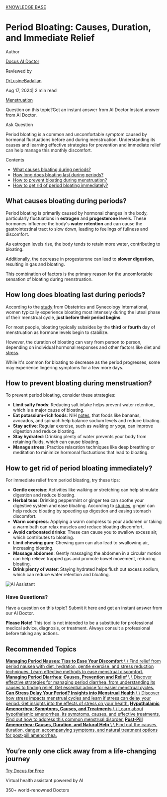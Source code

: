 [KNOWLEDGE BASE](https://docus.ai/knowledge-base)

# Period Bloating: Causes, Duration, and Immediate Relief

Author

[Docus AI Doctor](https://docus.ai/ai-doctor)

Reviewed by

[DrLusineBadalian](https://docus.ai/author/dr-lusine-badalian)

Aug 17, 2024\| 2 min read

[Menstruation](https://docus.ai/tags/menstruation)

Question on this topic?Get an instant answer from AI Doctor.Instant answer from AI Doctor.

Ask Question

Period bloating is a common and uncomfortable symptom caused by hormonal fluctuations before and during menstruation. Understanding its causes and learning effective strategies for prevention and immediate relief can help manage this monthly discomfort.

Contents

- [What causes bloating during periods?](https://docus.ai/knowledge-base/period-bloating#what-causes-bloating-during-periods)
- [How long does bloating last during periods?](https://docus.ai/knowledge-base/period-bloating#how-long-does-bloating-last-during-periods)
- [How to prevent bloating during menstruation?](https://docus.ai/knowledge-base/period-bloating#how-to-prevent-bloating-during-menstruation)
- [How to get rid of period bloating immediately?](https://docus.ai/knowledge-base/period-bloating#how-to-get-rid-of-period-bloating-immediately)

## What causes bloating during periods?

Period bloating is primarily caused by hormonal changes in the body, particularly fluctuations in **estrogen** and **progesterone** levels. These hormones influence the body's **water retention** and can cause the gastrointestinal tract to slow down, leading to feelings of fullness and discomfort.

As estrogen levels rise, the body tends to retain more water, contributing to bloating.

Additionally, the decrease in progesterone can lead to **slower digestion**, resulting in gas and bloating.

This combination of factors is the primary reason for the uncomfortable sensation of bloating during menstruation.

## How long does bloating last during periods?

According to the [study](https://www.ncbi.nlm.nih.gov/pmc/articles/PMC3154522/) from Obstetrics and Gynecology International, women typically experience bloating most intensely during the luteal phase of their menstrual cycle, **just before their period begins**.

For most people, bloating typically subsides by the **third** or **fourth** day of menstruation as hormone levels begin to stabilize.

However, the duration of bloating can vary from person to person, depending on individual hormonal responses and other factors like diet and [stress](https://docus.ai/tags/stress).

While it's common for bloating to decrease as the period progresses, some may experience lingering symptoms for a few more days.

## How to prevent bloating during menstruation?

To prevent period bloating, consider these strategies:

- **Limit salty foods**: Reducing salt intake helps prevent water retention, which is a major cause of bloating.
- **Eat potassium-rich foods**: NIH [notes](https://ods.od.nih.gov/factsheets/Potassium-HealthProfessional/), that foods like bananas, avocados, and spinach help balance sodium levels and reduce bloating.
- **Stay active**: Regular exercise, such as walking or yoga, can improve digestion and reduce bloating.
- **Stay hydrated**: Drinking plenty of water prevents your body from retaining fluids, which can cause bloating.
- **Manage stress**: Practice relaxation techniques like deep breathing or meditation to minimize hormonal fluctuations that lead to bloating.

## How to get rid of period bloating immediately?

For immediate relief from period bloating, try these tips:

- **Gentle exercise**: Activities like walking or stretching can help stimulate digestion and reduce bloating.
- **Herbal teas**: Drinking peppermint or ginger tea can soothe your digestive system and ease bloating. According to [studies](https://www.ncbi.nlm.nih.gov/pmc/articles/PMC6341159/), ginger can help reduce bloating by speeding up digestion and easing stomach discomfort.
- **Warm compress**: Applying a warm compress to your abdomen or taking a warm bath can relax muscles and reduce bloating discomfort.
- **Avoid carbonated drinks**: These can cause you to swallow excess air, which contributes to bloating.
- **Limit chewing gum**: Chewing gum can also lead to swallowing air, increasing bloating.
- **Massage abdomen**: Gently massaging the abdomen in a circular motion can help relieve trapped gas and promote bowel movement, reducing bloating.
- **Drink plenty of water**: Staying hydrated helps flush out excess sodium, which can reduce water retention and bloating.

![AI Assistant](https://docus.ai/images/small-assistant.png)

### Have Questions?

Have a question on this topic? Submit it here and get an instant answer from our AI Doctor.

**Please Note!** This tool is not intended to be a substitute for professional medical advice, diagnosis, or treatment. Always consult a professional before taking any actions.

## Recommended Topics

[**Managing Period Nausea: Tips to Ease Your Discomfort** \\
\\
Find relief from period nausea with diet, hydration, gentle exercise, and stress reduction techniques. Learn effective methods to ease menstrual discomfort.](https://docus.ai/knowledge-base/managing-period-nausea) [**Managing Period Diarrhea: Causes, Prevention and Relief** \\
\\
Discover effective strategies for managing period diarrhea, from understanding its causes to finding relief. Get essential advice for easier menstrual cycles.](https://docus.ai/knowledge-base/managing-period-diarrhea) [**Can Stress Delay Your Period? Insights into Menstrual Health** \\
\\
Discover how stress impacts menstrual cycles and learn if stress can delay your period. Get insights into the effects of stress on your health.](https://docus.ai/knowledge-base/can-stress-delay-your-period) [**Hypothalamic Amenorrhea: Symptoms, Causes, and Treatments** \\
\\
Learn about hypothalamic amenorrhea, its symptoms, causes, and effective treatments. Find out how to address this common menstrual disorder.](https://docus.ai/knowledge-base/hypothalamic-amenorrhea) [**Post-Pill Amenorrhea: Causes, Duration, and Natural Help** \\
\\
Find out the causes, duration, danger, accompanying symptoms, and natural treatment options for post-pill amenorrhea.](https://docus.ai/knowledge-base/post-pill-amenorrhea)

## You’re only one click away from a life-changing journey

[Try Docus for Free](https://my.docus.ai/auth/signup)

Virtual health assistant powered by AI

350+ world-renowned Doctors